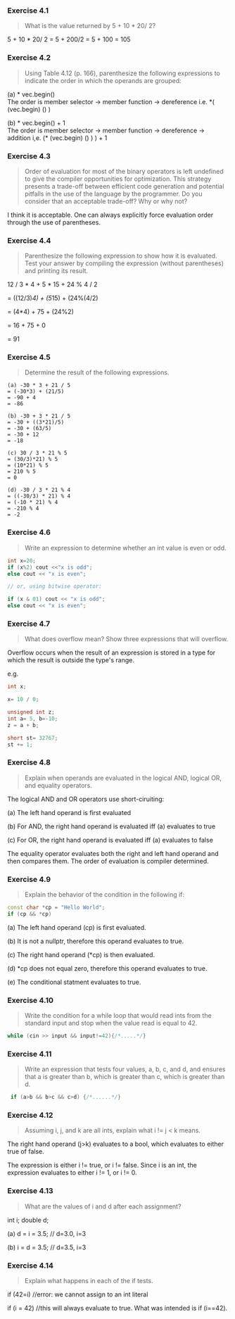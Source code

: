 ### Exercise 4.1
> What is the value returned by 5 + 10 * 20/ 2?

5 + 10 * 20/ 2 = 5 + 200/2 = 5 + 100 = 105

### Exercise 4.2
> Using Table 4.12 (p. 166), parenthesize the following expressions to indicate the order in which the operands are grouped:

(a) * vec.begin()  
The order is member selector -> member function -> dereference
i.e. *( (vec.begin) () )

(b) * vec.begin() + 1   
The order is member selector -> member function -> dereference -> addition
i,e. (* (vec.begin) () ) ) + 1


### Exercise 4.3
> Order of evaluation for most of the binary operators is left undefined to give the compiler opportunities for optimization. This strategy presents a trade-off between efficient code generation and potential pitfalls in the use of the language by the programmer. Do you consider that an acceptable trade-off? Why or why not?

I think it is acceptable. One can always explicitly force evaluation order through the use of parentheses.

### Exercise 4.4
> Parenthesize the following expression to show how it is evaluated. Test your answer by compiling the expression (without parentheses) and printing its result.

12 / 3 * 4 + 5 * 15 + 24 % 4 / 2

= ((12/3)*4) + (5*15) + (24%(4/2) 

= (4*4) + 75 + (24%2)

= 16 + 75 + 0 

= 91


### Exercise 4.5
> Determine the result of the following expressions.
```
(a) -30 * 3 + 21 / 5
= (-30*3) + (21/5)
= -90 + 4
= -86

(b) -30 + 3 * 21 / 5
= -30 + ((3*21)/5)
= -30 + (63/5)
= -30 + 12
= -18

(c) 30 / 3 * 21 % 5
= (30/3)*21) % 5
= (10*21) % 5
= 210 % 5
= 0

(d) -30 / 3 * 21 % 4
= ((-30/3) * 21) % 4
= (-10 * 21) % 4
= -210 % 4
= -2
```

### Exercise 4.6
> Write an expression to determine whether an int value is even or odd.
```c++
int x=20;
if (x%2) cout <<"x is odd";
else cout << "x is even";

// or, using bitwise operator:

if (x & 01) cout << "x is odd";
else cout << "x is even";
```

### Exercise 4.7
> What does overflow mean? Show three expressions that will overflow.

Overflow occurs when the result of an expression is stored in a type for which the result is outside the type's range.

e.g.
```c++
int x;

x= 10 / 0;

unsigned int z;
int a= 5, b=-10;
z = a + b;

short st= 32767;
st += 1;
```

### Exercise 4.8
> Explain when operands are evaluated in the logical AND, logical OR, and equality operators.

The logical AND and OR operators use short-ciruiting:

(a) The left hand operand is first evaluated

(b) For AND, the right hand operand is evaluated iff (a) evaluates to true

(c) For OR, the right hand operand is evaluated iff (a) evaluates to false

The equality operator evaluates both the right and left hand operand and then compares them. 
The order of evaluation is compiler determined.


### Exercise 4.9
> Explain the behavior of the condition in the following if:
```c++
const char *cp = "Hello World";
if (cp && *cp)
```
(a) The left hand operand (cp) is first evaluated.

(b) It is not a nullptr, therefore this operand evaluates to true.

(c) The right hand operand (*cp) is then evaluated.

(d) *cp does not equal zero, therefore this operand evaluates to true.

(e) The conditional statment evaluates to true.

### Exercise 4.10
> Write the condition for a while loop that would read ints from the standard input and stop when the value read is equal to 42.
```c++
while (cin >> input && input!=42){/*.....*/}
```

### Exercise 4.11
> Write an expression that tests four values, a, b, c, and d, and ensures that a is greater than b, which is greater than c, which is greater than d.
```c++
 if (a>b && b>c && c>d) {/*......*/}
```

### Exercise 4.12
> Assuming i, j, and k are all ints, explain what i != j < k means.

The right hand operand (j>k) evaluates to a bool, which evaluates to either true of false.

The expression is either i != true, or i != false. Since i is an int, the expression evaluates to either i != 1, or i != 0.

### Exercise 4.13
> What are the values of i and d after each assignment?

int i; double d;

(a) d = i = 3.5;      // d=3.0, i=3

(b) i = d = 3.5;      // d=3.5, i=3

### Exercise 4.14
> Explain what happens in each of the if tests.

if (42=i)         //error: we cannot assign to an int literal

if (i = 42)       //this will always evaluate to true. What was intended is if (i==42).









